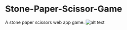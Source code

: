 # Stone-Paper-Scissor-Game
A stone paper scissors web app game.
![alt text](https://github.com/Ne0sky/Stone-Paper-Scissor-Game/blob/main/Capture.PNG)
